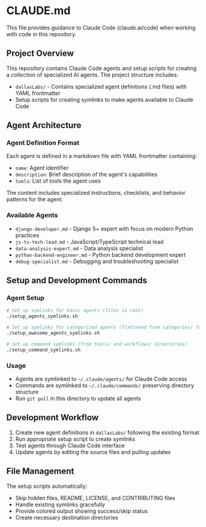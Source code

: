 # CLAUDE.md

This file provides guidance to Claude Code (claude.ai/code) when working with code in this repository.

## Project Overview

This repository contains Claude Code agents and setup scripts for creating a collection of specialized AI agents. The project structure includes:

- `dallasLabs/` - Contains specialized agent definitions (.md files) with YAML frontmatter
- Setup scripts for creating symlinks to make agents available to Claude Code

## Agent Architecture

### Agent Definition Format
Each agent is defined in a markdown file with YAML frontmatter containing:
- `name`: Agent identifier
- `description`: Brief description of the agent's capabilities
- `tools`: List of tools the agent uses

The content includes specialized instructions, checklists, and behavior patterns for the agent.

### Available Agents
- `django-developer.md` - Django 5+ expert with focus on modern Python practices
- `js-ts-tech-lead.md` - JavaScript/TypeScript technical lead
- `data-analysis-expert.md` - Data analysis specialist
- `python-backend-engineer.md` - Python backend development expert
- `debug-specialist.md` - Debugging and troubleshooting specialist

## Setup and Development Commands

### Agent Setup
```bash
# Set up symlinks for basic agents (files in root)
./setup_agents_symlinks.sh

# Set up symlinks for categorized agents (flattened from categories/ folder)
./setup_awesome_agents_symlinks.sh

# Set up command symlinks (from tools/ and workflows/ directories)
./setup_command_symlinks.sh
```

### Usage
- Agents are symlinked to `~/.claude/agents/` for Claude Code access
- Commands are symlinked to `~/.claude/commands/` preserving directory structure
- Run `git pull` in this directory to update all agents

## Development Workflow

1. Create new agent definitions in `dallasLabs/` following the existing format
2. Run appropriate setup script to create symlinks
3. Test agents through Claude Code interface
4. Update agents by editing the source files and pulling updates

## File Management

The setup scripts automatically:
- Skip hidden files, README, LICENSE, and CONTRIBUTING files
- Handle existing symlinks gracefully
- Provide colored output showing success/skip status
- Create necessary destination directories